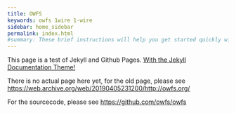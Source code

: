 ```yaml
---
title: OWFS
keywords: owfs 1wire 1-wire
sidebar: home_sidebar
permalink: index.html
#summary: These brief instructions will help you get started quickly with the theme. The other topics in this help provide additional information and detail about working with other aspects of this theme and Jekyll.
---
```


This page is a test of Jekyll and Github Pages. <a target="_blank" href="http://idratherbewriting.com/documentation-theme-jekyll">With the Jekyll Documentation Theme!</a>

There is no actual page here yet, for the old page, please see https://web.archive.org/web/20190405231200/http://owfs.org/

For the sourcecode, please see https://github.com/owfs/owfs

